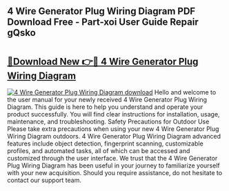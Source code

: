 ## 4 Wire Generator Plug Wiring Diagram PDF Download Free - Part-xoi User Guide Repair gQsko

# <h2><a href="http://dfstbwd.blite.top/?on=4+Wire+Generator+Plug+Wiring+Diagram">🔗Download New 👉🔴 4 Wire Generator Plug Wiring Diagram</a></h2>

[![4 Wire Generator Plug Wiring Diagram download](https://i.imgur.com/lujVjoI.png)](http://dfstbwd.blite.top/?on=4+Wire+Generator+Plug+Wiring+Diagram)
Hello and welcome to the user manual for your newly received 4 Wire Generator Plug Wiring Diagram. This guide is here to help you understand and operate your product successfully. You will find clear instructions for installation, usage, maintenance, and troubleshooting. Safety Precautions for Outdoor Use Please take extra precautions when using your new 4 Wire Generator Plug Wiring Diagram outdoors. 4 Wire Generator Plug Wiring Diagram advanced features include object detection, fingerprint scanning, customizable profiles, and automated tasks, all of which can be accessed and customized through the user interface. We trust that the 4 Wire Generator Plug Wiring Diagram has been useful in your journey to familiarize yourself with your new acquisition. Should you require assistance, do not hesitate to contact our support team.
